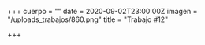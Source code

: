 +++
cuerpo = ""
date = 2020-09-02T23:00:00Z
imagen = "/uploads_trabajos/860.png"
title = "Trabajo #12"

+++
